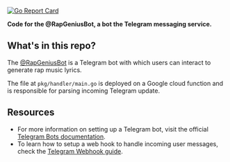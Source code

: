 [![Go Report Card](https://goreportcard.com/badge/github.com/fpaupier/telegrap)](https://goreportcard.com/report/github.com/fpaupier/telegrap)

__Code for the @RapGeniusBot, a bot the Telegram messaging service.__ 

## What's in this repo? 
The [@RapGeniusBot](https://t.me/RapGeniusBot) is a Telegram bot with which users can interact to generate rap music lyrics.

The file at `pkg/handler/main.go` is deployed on a Google cloud function and is responsible for parsing incoming Telegram update.

## Resources
- For more information on setting up a Telegram bot, visit the official [Telegram Bots documentation](https://core.telegram.org/bots).
- To learn how to setup a web hook to handle incoming user messages, check the [Telegram Webhook guide](https://core.telegram.org/bots/webhooks).

  